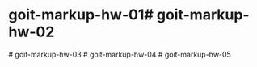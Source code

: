 # goit-markup-hw-01#   g o i t - m a r k u p - h w - 0 2  
 #   g o i t - m a r k u p - h w - 0 3  
 #   g o i t - m a r k u p - h w - 0 4  
 #   g o i t - m a r k u p - h w - 0 5  
 